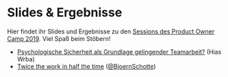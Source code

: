 # Slides & Ergebnisse

Hier findet ihr Slides und Ergebnisse zu den [Sessions des Product Owner Camp 2019](https://bit.ly/pocamp19). Viel Spaß beim Stöbern!

* [Psychologische Sicherheit als Grundlage gelingender Teamarbeit?](https://github.com/pocamp/POCamp19/tree/master/Sessions/Psychologische_Sicherheit) (Hias Wrba)
* [Twice the work in half the time](Sessions/Twice_the_work_half_the_time) ([@BjoernSchotte](https://twitter.com/BjoernSchotte))